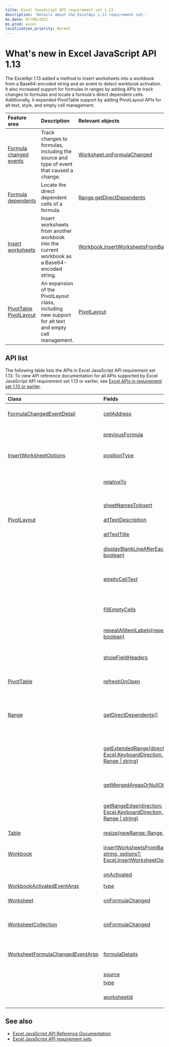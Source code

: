 ```yaml
---
title: Excel JavaScript API requirement set 1.13
description: 'Details about the ExcelApi 1.13 requirement set.'
ms.date: 07/09/2021
ms.prod: excel
localization_priority: Normal
---
```


# What's new in Excel JavaScript API 1.13

The ExcelApi 1.13 added a method to insert worksheets into a workbook from a Base64-encoded string and an event to detect workbook activation. It also increased support for formulas in ranges by adding APIs to track changes to formulas and locate a formula's direct dependent cells. Additionally, it expanded PivotTable support by adding PivotLayout APIs for alt text, style, and empty cell management.

| Feature area | Description | Relevant objects |
|:--- |:--- |:--- |
| [Formula changed events](../../excel/excel-add-ins-worksheets.md#detect-formula-changes) | Track changes to formulas, including the source and type of event that caused a change. | [Worksheet.onFormulaChanged](/javascript/api/excel/excel.worksheet#onFormulaChanged)|
| [Formula dependents](../../excel/excel-add-ins-ranges-precedents-dependents.md#get-the-direct-dependents-of-a-formula) | Locate the direct dependent cells of a formula. | [Range.getDirectDependents](/javascript/api/excel/excel.range#getDirectDependents__) |
| [Insert worksheets](../../excel//excel-add-ins-workbooks.md#create-a-workbook) | Insert worksheets from another workbook into the current workbook as a Base64-encoded string. | [Workbook.insertWorksheetsFromBase64](/javascript/api/excel/excel.workbook#insertWorksheetsFromBase64_base64File__options_) |
| [PivotTable PivotLayout](../../excel/excel-add-ins-pivottables.md#other-pivotlayout-functions) | An expansion of the PivotLayout class, including new support for alt text and empty cell management. | [PivotLayout](/javascript/api/excel/excel.pivotlayout) |

## API list

The following table lists the APIs in Excel JavaScript API requirement set 1.13. To view API reference documentation for all APIs supported by Excel JavaScript API requirement set 1.13 or earlier, see [Excel APIs in requirement set 1.13 or earlier](/javascript/api/excel?view=excel-js-1.13&preserve-view=true).

| Class | Fields | Description |
|:---|:---|:---|
|[FormulaChangedEventDetail](/javascript/api/excel/excel.formulachangedeventdetail)|[cellAddress](/javascript/api/excel/excel.formulachangedeventdetail#celladdress)|The address of the cell that contains the changed formula.|
||[previousFormula](/javascript/api/excel/excel.formulachangedeventdetail#previousformula)|Represents the previous formula, before it was changed.|
|[InsertWorksheetOptions](/javascript/api/excel/excel.insertworksheetoptions)|[positionType](/javascript/api/excel/excel.insertworksheetoptions#positiontype)|The insert position, in the current workbook, of the new worksheets.|
||[relativeTo](/javascript/api/excel/excel.insertworksheetoptions#relativeto)|The worksheet in the current workbook that is referenced for the `WorksheetPositionType` parameter.|
||[sheetNamesToInsert](/javascript/api/excel/excel.insertworksheetoptions#sheetnamestoinsert)|The names of individual worksheets to insert.|
|[PivotLayout](/javascript/api/excel/excel.pivotlayout)|[altTextDescription](/javascript/api/excel/excel.pivotlayout#alttextdescription)|The alt text description of the PivotTable.|
||[altTextTitle](/javascript/api/excel/excel.pivotlayout#alttexttitle)|The alt text title of the PivotTable.|
||[displayBlankLineAfterEachItem(display: boolean)](/javascript/api/excel/excel.pivotlayout#displayblanklineaftereachitem-display-)|Sets whether or not to display a blank line after each item.|
||[emptyCellText](/javascript/api/excel/excel.pivotlayout#emptycelltext)|The text that is automatically filled into any empty cell in the PivotTable if `fillEmptyCells == true`.|
||[fillEmptyCells](/javascript/api/excel/excel.pivotlayout#fillemptycells)|Specifies whether empty cells in the PivotTable should be populated with the `emptyCellText`.|
||[repeatAllItemLabels(repeatLabels: boolean)](/javascript/api/excel/excel.pivotlayout#repeatallitemlabels-repeatlabels-)|Sets the "repeat all item labels" setting across all fields in the PivotTable.|
||[showFieldHeaders](/javascript/api/excel/excel.pivotlayout#showfieldheaders)|Specifies whether the PivotTable displays field headers (field captions and filter drop-downs).|
|[PivotTable](/javascript/api/excel/excel.pivottable)|[refreshOnOpen](/javascript/api/excel/excel.pivottable#refreshonopen)|Specifies whether the PivotTable refreshes when the workbook opens.|
|[Range](/javascript/api/excel/excel.range)|[getDirectDependents()](/javascript/api/excel/excel.range#getdirectdependents--)|Returns a `WorkbookRangeAreas` object that represents the range containing all the direct dependents of a cell in the same worksheet or in multiple worksheets.|
||[getExtendedRange(direction: Excel.KeyboardDirection, activeCell?: Range \| string)](/javascript/api/excel/excel.range#getextendedrange-direction--activecell-)|Returns a range object that includes the current range and up to the edge of the range, based on the provided direction.|
||[getMergedAreasOrNullObject()](/javascript/api/excel/excel.range#getmergedareasornullobject--)|Returns a RangeAreas object that represents the merged areas in this range.|
||[getRangeEdge(direction: Excel.KeyboardDirection, activeCell?: Range \| string)](/javascript/api/excel/excel.range#getrangeedge-direction--activecell-)|Returns a range object that is the edge cell of the data region that corresponds to the provided direction.|
|[Table](/javascript/api/excel/excel.table)|[resize(newRange: Range \| string)](/javascript/api/excel/excel.table#resize-newrange-)|Resize the table to the new range.|
|[Workbook](/javascript/api/excel/excel.workbook)|[insertWorksheetsFromBase64(base64File: string, options?: Excel.InsertWorksheetOptions)](/javascript/api/excel/excel.workbook#insertworksheetsfrombase64-base64file--options-)|Inserts the specified worksheets from a source workbook into the current workbook.|
||[onActivated](/javascript/api/excel/excel.workbook#onactivated)|Occurs when the the workbook is activated.|
|[WorkbookActivatedEventArgs](/javascript/api/excel/excel.workbookactivatedeventargs)|[type](/javascript/api/excel/excel.workbookactivatedeventargs#type)|Gets the type of the event.|
|[Worksheet](/javascript/api/excel/excel.worksheet)|[onFormulaChanged](/javascript/api/excel/excel.worksheet#onformulachanged)|Occurs when one or more formulas are changed in this worksheet.|
|[WorksheetCollection](/javascript/api/excel/excel.worksheetcollection)|[onFormulaChanged](/javascript/api/excel/excel.worksheetcollection#onformulachanged)|Occurs when one or more formulas are changed in any worksheet of this collection.|
|[WorksheetFormulaChangedEventArgs](/javascript/api/excel/excel.worksheetformulachangedeventargs)|[formulaDetails](/javascript/api/excel/excel.worksheetformulachangedeventargs#formuladetails)|Gets an array of `FormulaChangedEventDetail` objects, which contain the details about the all of the changed formulas.|
||[source](/javascript/api/excel/excel.worksheetformulachangedeventargs#source)|The source of the event.|
||[type](/javascript/api/excel/excel.worksheetformulachangedeventargs#type)|Gets the type of the event.|
||[worksheetId](/javascript/api/excel/excel.worksheetformulachangedeventargs#worksheetid)|Gets the ID of the worksheet in which the formula changed.|

## See also

- [Excel JavaScript API Reference Documentation](/javascript/api/excel?view=excel-js-1.13&preserve-view=true)
- [Excel JavaScript API requirement sets](excel-api-requirement-sets.md)

